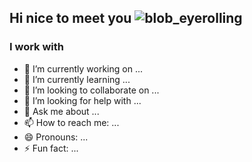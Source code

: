 ## Hi nice to meet you ![blob_eyerolling]([https://tenor.com/view/blob-very-nice-gif-5511088722956100916](https://media.tenor.com/THtR_pl1pTQAAAAi/blob-very-nice.gif))

<!--
**ZurichParis/ZurichParis** is a ✨ _special_ ✨ repository because its `README.md` (this file) appears on your GitHub profile.
-->
### I work with 

- 🔭 I’m currently working on ...
- 🌱 I’m currently learning ...
- 👯 I’m looking to collaborate on ...
- 🤔 I’m looking for help with ...
- 💬 Ask me about ...
- 📫 How to reach me: ...
- 😄 Pronouns: ...
- ⚡ Fun fact: ...
